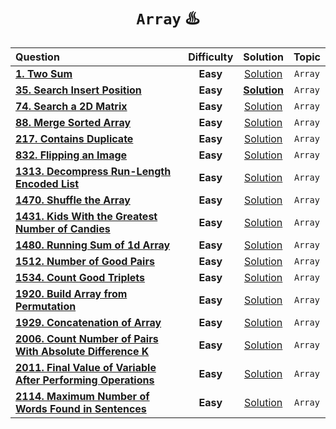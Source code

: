 <div align ="center">
  
# `Array` ♨️
  
  | Question |Difficulty| Solution | Topic|
  | :------- | :------: | :------: |:----:|
  | [**1. Two Sum**](https://leetcode.com/problems/two-sum/) |**Easy**| [Solution](https://git.io/JPrPL)| `Array`|
  | [**35. Search Insert Position**](https://leetcode.com/problems/search-insert-position/) | **Easy** | [**Solution**](https://github.com/swayamterode/Codes/blob/main/Platform/LeetCode/Array/0035.%20Search%20Insert%20Position.cpp) |`Array`|
  | [**74. Search a 2D Matrix**](https://leetcode.com/problems/search-a-2d-matrix/) | **Easy** | [Solution](https://github.com/swayamterode/Codes/blob/main/Platform/LeetCode/Array/0074.%20Search%20a%202D%20Matrix.cpp) |`Array`|
  | [**88. Merge Sorted Array**](https://leetcode.com/problems/merge-sorted-array/) | **Easy** | [Solution](https://git.io/J1vzc) |`Array`|
  | [**217. Contains Duplicate**](https://leetcode.com/problems/contains-duplicate/) | **Easy** | [Solution](https://git.io/JXg2U) |`Array`|
  | [**832. Flipping an Image**](https://leetcode.com/problems/flipping-an-image/) | **Easy** | [Solution](https://git.io/JMlHW) |`Array`|
  | [**1313. Decompress Run-Length Encoded List**](https://leetcode.com/problems/decompress-run-length-encoded-list/) |**Easy** | [Solution](https://git.io/JPbVr) |`Array`|
  | [**1470. Shuffle the Array**](https://leetcode.com/problems/shuffle-the-array/) | **Easy** | [Solution](https://git.io/JM2My)|`Array`|
  | [**1431. Kids With the Greatest Number of Candies**](https://leetcode.com/problems/kids-with-the-greatest-number-of-candies/) | **Easy** | [Solution](https://git.io/JP7To) |`Array`|
  | [**1480. Running Sum of 1d Array**](https://leetcode.com/problems/running-sum-of-1d-array/) | **Easy** | [Solution](https://git.io/JPQoP) |`Array`|
  | [**1512. Number of Good Pairs**](https://leetcode.com/problems/number-of-good-pairs/) | **Easy** | [Solution](https://git.io/JPdjw) |`Array`|
  | [**1534. Count Good Triplets**](https://leetcode.com/problems/count-good-triplets/) | **Easy** | [Solution](https://git.io/JMEWq)|`Array`|
  | [**1920. Build Array from Permutation**](https://leetcode.com/problems/build-array-from-permutation/) | **Easy** |[Solution](https://git.io/JPyMN) |`Array`|
  | [**1929. Concatenation of Array**](https://leetcode.com/problems/concatenation-of-array/) | **Easy** | [Solution](https://git.io/JPHKo) |`Array`|
  | [**2006. Count Number of Pairs With Absolute Difference K**](https://leetcode.com/problems/count-number-of-pairs-with-absolute-difference-k/) | **Easy** | [Solution](https://git.io/JPbMM)| `Array`|
  | [**2011. Final Value of Variable After Performing Operations**](https://leetcode.com/problems/final-value-of-variable-after-performing-operations/) | **Easy** | [Solution](https://git.io/JPQRs)|`Array`|
  | [**2114. Maximum Number of Words Found in Sentences**](https://leetcode.com/problems/maximum-number-of-words-found-in-sentences/) | **Easy** | [Solution](https://github.com/swayamterode/Codes/blob/main/LeetCode/Array/2114.%20Maximum%20Number%20of%20Words%20Found%20in%20Sentences.cpp)|`Array`|
  
</div>
